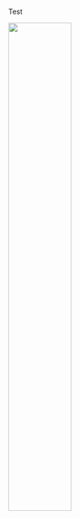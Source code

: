 Test


<img src="https://github.com/seantanabe/transformer_example_simulated_dt/assets/170565753/84d758f6-2abb-4ca2-ab29-63c63f681641" width="50%" height="50%">
